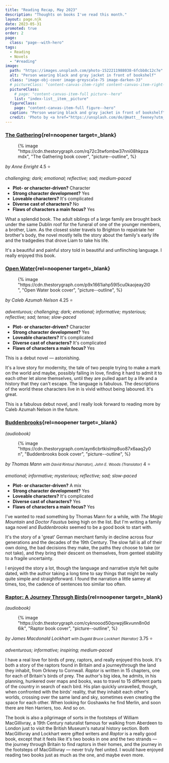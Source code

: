 ```yaml
---
title: "Reading Recap, May 2023"
description: "Thoughts on books I've read this month."
layout: page.njk
date: 2023-05-31
promoted: true
order: 2
page:
  class: "page--with-hero"
tags:
  - Reading
  - Novels
  - "#reading"
image:
  path: "https://images.unsplash.com/photo-1522211988038-6fcbb8c12c7e"
  alt: "Person wearing black and gray jacket in front of bookshelf"
  class: "image-obj-cover image-greyscale-75 image-darken-33"
  # pictureClass: "content-canvas-item-right content-canvas-item-right--span-3"
  pictureClass:
    # page: "content-canvas-item-full picture--hero"
    list: "index-list__item__picture"
  figureClass:
    page: "content-canvas-item-full figure--hero"
  caption: "Person wearing black and gray jacket in front of bookshelf"
  credit: 'Photo by <a href="https://unsplash.com/de/@matt__feeney?utm_source=unsplash&utm_medium=referral&utm_content=creditCopyText">matthew Feeney</a> on <a href="https://unsplash.com/photos/Nwkh-n6l25w?utm_source=unsplash&utm_medium=referral&utm_content=creditCopyText">Unsplash</a>'
---
```


### [The Gathering](https://app.thestorygraph.com/books/cd530645-4fc0-4582-899e-284f79159f19){rel=noopener target=_blank}

<figure class="content-canvas-item-right content-canvas-item-right--span-4 picture--block">
  {% image "https://cdn.thestorygraph.com/rq72c3twfombw37nni08hkpzamdx", "The Gathering book cover", "picture--outline", %}
</figure>

*by Anne Enright*
4.5 ⭐️

*challenging; dark; emotional; reflective; sad; medium-paced*

- **Plot- or character-driven?** Character
- **Strong character development?** Yes
- **Loveable characters?** It's complicated
- **Diverse cast of characters?** No
- **Flaws of characters a main focus?** Yes

What a splendid book. The adult siblings of a large family are brought back under the same Dublin roof for the funeral of one of the younger members, a brother, Liam. As the closest sister travels to Brighton to repatriate her brother's body, the novel mostly tells the story about the family's early life and the tradgedies that drove Liam to take his life.

It's a beautiful and painful story told in beautiful and unflinching language. I really enjoyed this book.

### [Open Water](https://app.thestorygraph.com/books/a23084b2-bdbf-4993-98a8-a1efca4b5bc4){rel=noopener target=_blank}

<figure class="content-canvas-item-right content-canvas-item-right--span-4 picture--block">
  {% image "https://cdn.thestorygraph.com/p9x1661iahp59l5cu0kaojeay2l0", "Open Water book cover", "picture--outline", %}
</figure>

*by Caleb Azumah Nelson*
4.25 ⭐️

*adventurous; challenging; dark; emotional; informative; mysterious; reflective; sad; tense; slow-paced*

- **Plot- or character-driven?** Character
- **Strong character development?** Yes
- **Loveable characters?** It's complicated
- **Diverse cast of characters?** It's complicated
- **Flaws of characters a main focus?** Yes

This is a debut novel — astonishing.

It's a love story for modernity, the tale of two people trying to make a mark on the world and maybe, possibly falling in love, finding it hard to admit it to each other let alone themselves, until they are pulled apart by a life and a history that they can't escape. The language is fabulous. The descriptions of the world these characters live in is vivid without being laboured. It's great.

This is a fabulous debut novel, and I really look forward to reading more by Caleb Azumah Nelson in the future.

### [Buddenbrooks](https://app.thestorygraph.com/books/bc4e2f0d-2c89-4e24-a18b-34894307e2a7){rel=noopener target=_blank}
*(audiobook)*

<figure class="content-canvas-item-right content-canvas-item-right--span-4 picture--block">
  {% image "https://cdn.thestorygraph.com/ayn6cbrtkislmp8uo87x6aaq2y0n", "Buddenbrooks book cover", "picture--outline", %}
</figure>

*by Thomas Mann*
<small>*with David Rintoul (Narrator), John E. Woods (Translator)*</small>
4 ⭐️

*emotional; informative; mysterious; reflective; sad; slow-paced*

- **Plot- or character-driven?** A mix
- **Strong character development?** Yes
- **Loveable characters?** It's complicated
- **Diverse cast of characters?** Yes
- **Flaws of characters a main focus?** Yes

I've wanted to read something by Thomas Mann for a while, with *The Magic Mountain* and *Doctor Faustus* being high on the list. But I'm writing a family saga novel and *Buddenbrooks* seemed to be a good book to start with.

It's the story of a 'great' German merchant family in decline across four generations and the decades of the 19th Century. The slow fall is all of their own doing, the bad decisions they make, the paths they choose to take (or not take), and they bring their descent on themselves, from genteel stability to a fragile uncertainty.

I enjoyed the story a lot, though the language and narrative style felt quite dated, with the author taking a long time to say things that might be really quite simple and straightforward. I found the narration a little samey at times, too, the cadence of sentences too similar too often.

### [Raptor: A Journey Through Birds](https://app.thestorygraph.com/books/a1f093ab-25ad-462e-9537-6786f928606c){rel=noopener target=_blank}
*(audiobook)*

<figure class="content-canvas-item-right content-canvas-item-right--span-4 picture--block">
  {% image "https://cdn.thestorygraph.com/cyknoood50qvwpj6kvunn8n0d6ik", "Raptor book cover", "picture--outline", %}
</figure>

*by James Macdonald Lockhart*
<small>*with Dugald Bruce Lockhart (Narrator)*</small>
3.75 ⭐️

*adventurous; informative; inspiring; medium-paced*

I have a real love for birds of prey, raptors, and really enjoyed this book. It's both a story of the raptors found in Britain and a journeythrough the land they inhabit, from Orkney to Cornwall. *Raptor* is written in 15 chapters, one for each of Britain's birds of prey. The author's big idea, he admits, in his planning, hunkered over maps and books, was to travel to 15 different parts of the country in search of each bird. His plan quickly unravelled, though, when confronted with the birds' reality, that they inhabit each other's worlds, crossing over the same land and sky, sometimes even creating the space for each other. When looking for Goshawks he find Merlin, and soon there are Hen Harriers, too. And so on.

The book is also a pilgrimage of sorts in the footsteps of William MacGillivray, a 19th Century naturalist famous for walking from Aberdeen to London just to visit the British Museum's natural history section. Both MacGillivray and Lockhart were gifted writers and *Raptor* is a really good book, except that it feels like it's two books in one and the two strands — the journey through Britain to find raptors in their homes, and the journey in the footsteps of MacGillivray — never truly feel united. I would have enjoyed reading two books just as much as the one, and maybe even more.
